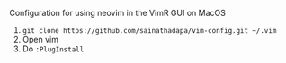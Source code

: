 Configuration for using neovim in the VimR GUI on MacOS

1. `git clone https://github.com/sainathadapa/vim-config.git ~/.vim`
2. Open vim
3. Do `:PlugInstall`
